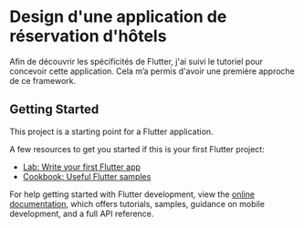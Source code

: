 # Design d'une application de réservation d'hôtels

Afin de découvrir les spécificités de Flutter, j'ai suivi le tutoriel pour concevoir cette application.
Cela m’a permis d'avoir une première approche de ce framework.

## Getting Started

This project is a starting point for a Flutter application.

A few resources to get you started if this is your first Flutter project:

- [Lab: Write your first Flutter app](https://docs.flutter.dev/get-started/codelab)
- [Cookbook: Useful Flutter samples](https://docs.flutter.dev/cookbook)

For help getting started with Flutter development, view the
[online documentation](https://docs.flutter.dev/), which offers tutorials,
samples, guidance on mobile development, and a full API reference.
